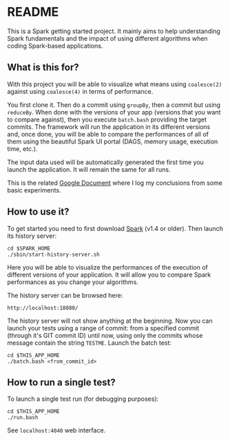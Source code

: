 # README

This is a Spark getting started project. It mainly aims to help understanding Spark fundamentals and the impact of using different algorithms when coding Spark-based applications.

## What is this for? 

With this project you will be able to visualize what means using `coalesce(2)` against using `coalesce(4)` in terms of performance. 

You first clone it. Then do a commit using `groupBy`, then a commit but using `reduceBy`. When done with the versions of your app (versions that you want to compare against), then you execute `batch.bash` providing the target commits. The framework will run the application in its different versions and, once done, you will be able to compare the performances of all of them using the beautiful Spark UI portal (DAGS, memory usage, execution time, etc.).

The input data used will be automatically generated the first time you launch the application. It will remain the same for all runs.

This is the related [Google Document](https://docs.google.com/document/d/1WabuGFxK-q99DzRwHCFCcCJoot6VrFjJtFZ3CVG7j-U/edit) where I log my conclusions from some basic experiments.

## How to use it?

To get started you need to first download [Spark](http://spark.apache.org/downloads.html) (v1.4 or older). Then launch its history server: 

```
cd $SPARK_HOME
./sbin/start-history-server.sh
```

Here you will be able to visualize the performances of the execution of different versions of your application. It will allow you to compare Spark performances as you change your algorithms.

The history server can be browsed here: 

```
http://localhost:18080/
```

The history server will not show anything at the beginning. Now you can launch your tests using a range of commit: from a specified commit (through it's GIT commit ID) until now, using only the commits whose message contain the string `TESTME`.  Launch the batch test: 

```
cd $THIS_APP_HOME
./batch.bash <from_commit_id>
```

## How to run a single test?

To launch a single test run (for debugging purposes): 
```
cd $THIS_APP_HOME
./run.bash
```

See `localhost:4040` web interface.


